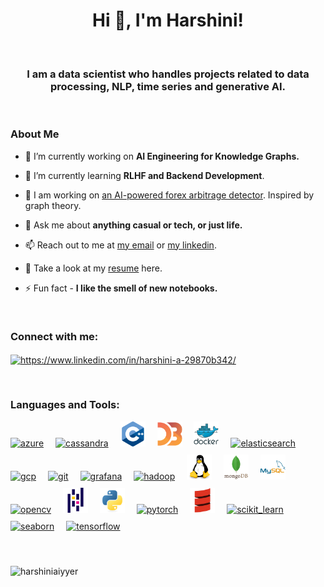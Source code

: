 <h1 align="center">Hi 👋, I'm Harshini!  </h1>
<br>
<h3 align="center">I am a data scientist who handles projects related to data processing, NLP, time series and generative AI. </h3>
<br>


<h3 align="left"> About Me </h3>

- 🔭 I’m currently working on **AI Engineering for Knowledge Graphs.**

- 🌱 I’m currently learning **RLHF and Backend Development**.

- 👯 I am working on [an AI-powered forex arbitrage detector](https://github.com/HarshiniAiyyer/ForeXplorer). Inspired by graph theory.

- 💬 Ask me about **anything casual or tech, or just life.**

- 📫 Reach out to me at [my email](harshini.k.aiyyer@gmail.com) or [my linkedin](https://www.linkedin.com/in/harshini-a-29870b342/).

- 🌱 Take a look at my [resume](https://drive.google.com/file/d/1oOz3REkyNWMQpeHsvHV9VtN_EfC3mKWt/view?usp=sharing) here.

- ⚡ Fun fact - **I like the smell of new notebooks.**

<br/>
<h3 align="left">Connect with me:</h3>
<p align="left">
<a href="https://linkedin.com/in/https://www.linkedin.com/in/harshini-a-29870b342/" target="blank" style="margin-right: 20px;">
<img align="center" src="https://raw.githubusercontent.com/rahuldkjain/github-profile-readme-generator/master/src/images/icons/Social/linked-in-alt.svg" alt="https://www.linkedin.com/in/harshini-a-29870b342/" height="30" width="40" />
</a>
</p>
<br/>
<h3 align="left">Languages and Tools:</h3>
<p align="left"> 
<a href="https://azure.microsoft.com/en-in/" target="_blank" rel="noreferrer" style="margin-right: 15px; margin-bottom: 10px; display: inline-block;"> <img src="https://www.vectorlogo.zone/logos/microsoft_azure/microsoft_azure-icon.svg" alt="azure" width="40" height="40"/> </a>
<a href="https://cassandra.apache.org/" target="_blank" rel="noreferrer" style="margin-right: 15px; margin-bottom: 10px; display: inline-block;"> <img src="https://www.vectorlogo.zone/logos/apache_cassandra/apache_cassandra-icon.svg" alt="cassandra" width="40" height="40"/> </a>
<a href="https://www.w3schools.com/cpp/" target="_blank" rel="noreferrer" style="margin-right: 15px; margin-bottom: 10px; display: inline-block;"> <img src="https://raw.githubusercontent.com/devicons/devicon/master/icons/cplusplus/cplusplus-original.svg" alt="cplusplus" width="40" height="40"/> </a>
<a href="https://d3js.org/" target="_blank" rel="noreferrer" style="margin-right: 15px; margin-bottom: 10px; display: inline-block;"> <img src="https://raw.githubusercontent.com/devicons/devicon/master/icons/d3js/d3js-original.svg" alt="d3js" width="40" height="40"/> </a>
<a href="https://www.docker.com/" target="_blank" rel="noreferrer" style="margin-right: 15px; margin-bottom: 10px; display: inline-block;"> <img src="https://raw.githubusercontent.com/devicons/devicon/master/icons/docker/docker-original-wordmark.svg" alt="docker" width="40" height="40"/> </a>
<a href="https://www.elastic.co" target="_blank" rel="noreferrer" style="margin-right: 15px; margin-bottom: 10px; display: inline-block;"> <img src="https://www.vectorlogo.zone/logos/elastic/elastic-icon.svg" alt="elasticsearch" width="40" height="40"/> </a>
<a href="https://cloud.google.com" target="_blank" rel="noreferrer" style="margin-right: 15px; margin-bottom: 10px; display: inline-block;"> <img src="https://www.vectorlogo.zone/logos/google_cloud/google_cloud-icon.svg" alt="gcp" width="40" height="40"/> </a>
<a href="https://git-scm.com/" target="_blank" rel="noreferrer" style="margin-right: 15px; margin-bottom: 10px; display: inline-block;"> <img src="https://www.vectorlogo.zone/logos/git-scm/git-scm-icon.svg" alt="git" width="40" height="40"/> </a>
<a href="https://grafana.com" target="_blank" rel="noreferrer" style="margin-right: 15px; margin-bottom: 10px; display: inline-block;"> <img src="https://www.vectorlogo.zone/logos/grafana/grafana-icon.svg" alt="grafana" width="40" height="40"/> </a>
<a href="https://hadoop.apache.org/" target="_blank" rel="noreferrer" style="margin-right: 15px; margin-bottom: 10px; display: inline-block;"> <img src="https://www.vectorlogo.zone/logos/apache_hadoop/apache_hadoop-icon.svg" alt="hadoop" width="40" height="40"/> </a>
<a href="https://www.linux.org/" target="_blank" rel="noreferrer" style="margin-right: 15px; margin-bottom: 10px; display: inline-block;"> <img src="https://raw.githubusercontent.com/devicons/devicon/master/icons/linux/linux-original.svg" alt="linux" width="40" height="40"/> </a>
<a href="https://www.mongodb.com/" target="_blank" rel="noreferrer" style="margin-right: 15px; margin-bottom: 10px; display: inline-block;"> <img src="https://raw.githubusercontent.com/devicons/devicon/master/icons/mongodb/mongodb-original-wordmark.svg" alt="mongodb" width="40" height="40"/> </a>
<a href="https://www.mysql.com/" target="_blank" rel="noreferrer" style="margin-right: 15px; margin-bottom: 10px; display: inline-block;"> <img src="https://raw.githubusercontent.com/devicons/devicon/master/icons/mysql/mysql-original-wordmark.svg" alt="mysql" width="40" height="40"/> </a>
<a href="https://opencv.org/" target="_blank" rel="noreferrer" style="margin-right: 15px; margin-bottom: 10px; display: inline-block;"> <img src="https://www.vectorlogo.zone/logos/opencv/opencv-icon.svg" alt="opencv" width="40" height="40"/> </a>
<a href="https://pandas.pydata.org/" target="_blank" rel="noreferrer" style="margin-right: 15px; margin-bottom: 10px; display: inline-block;"> <img src="https://raw.githubusercontent.com/devicons/devicon/2ae2a900d2f041da66e950e4d48052658d850630/icons/pandas/pandas-original.svg" alt="pandas" width="40" height="40"/> </a>
<a href="https://www.python.org" target="_blank" rel="noreferrer" style="margin-right: 15px; margin-bottom: 10px; display: inline-block;"> <img src="https://raw.githubusercontent.com/devicons/devicon/master/icons/python/python-original.svg" alt="python" width="40" height="40"/> </a>
<a href="https://pytorch.org/" target="_blank" rel="noreferrer" style="margin-right: 15px; margin-bottom: 10px; display: inline-block;"> <img src="https://www.vectorlogo.zone/logos/pytorch/pytorch-icon.svg" alt="pytorch" width="40" height="40"/> </a>
<a href="https://www.scala-lang.org" target="_blank" rel="noreferrer" style="margin-right: 15px; margin-bottom: 10px; display: inline-block;"> <img src="https://raw.githubusercontent.com/devicons/devicon/master/icons/scala/scala-original.svg" alt="scala" width="40" height="40"/> </a>
<a href="https://scikit-learn.org/" target="_blank" rel="noreferrer" style="margin-right: 15px; margin-bottom: 10px; display: inline-block;"> <img src="https://upload.wikimedia.org/wikipedia/commons/0/05/Scikit_learn_logo_small.svg" alt="scikit_learn" width="40" height="40"/> </a>
<a href="https://seaborn.pydata.org/" target="_blank" rel="noreferrer" style="margin-right: 15px; margin-bottom: 10px; display: inline-block;"> <img src="https://seaborn.pydata.org/_images/logo-mark-lightbg.svg" alt="seaborn" width="40" height="40"/> </a>
<a href="https://www.tensorflow.org" target="_blank" rel="noreferrer" style="margin-right: 15px; margin-bottom: 10px; display: inline-block;"> <img src="https://www.vectorlogo.zone/logos/tensorflow/tensorflow-icon.svg" alt="tensorflow" width="40" height="40"/> </a>
</p>
<br/>
<p><img align="left" src="https://github-readme-stats.vercel.app/api/top-langs?username=harshiniaiyyer&show_icons=true&locale=en&layout=compact" alt="harshiniaiyyer" /></p>



